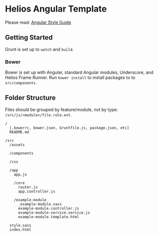 # Helios Angular Template

Please read: [Angular Style Guide](https://github.com/johnpapa/angular-styleguide)

## Getting Started

Grunt is set up to `watch` and `build`.

### Bower

Bower is set up with Angular, standard Angular modules, Underscore, and Helios Frame Runner. Run `bower install` to install packages to to `src/components`.

## Folder Structure

Files should be grouped by feature/module, not by type: `/src/js/<module>/file.role.ext`.

```
/
  [.bowerrc, bower.json, Gruntfile.js, package.json, etc]
  README.md

/src
  /assets

  /components

  /css

  /app
    app.js

    /core
      router.js
      app.controller.js

    /example-module
      _example-module.sass
      example-module.controller.js
      example-module-service.service.js
      example-module.template.html
  
  style.sass
  index.html

```


